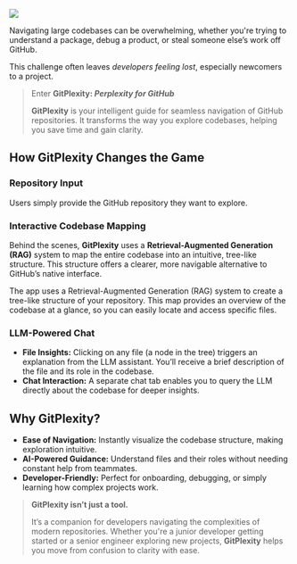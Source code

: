 ![](gitplexity.gif)

Navigating large codebases can be overwhelming, whether you're trying to understand a package, debug a product, or steal someone else’s work off GitHub. 

This challenge often leaves *developers feeling lost*, especially newcomers to a project. 

> Enter **GitPlexity: *Perplexity for GitHub***
> 
> **GitPlexity** is your intelligent guide for seamless navigation of GitHub repositories. It transforms the way you explore codebases, helping you save time and gain clarity.

## **How GitPlexity Changes the Game**

### **Repository Input**

Users simply provide the GitHub repository they want to explore.

### **Interactive Codebase Mapping**

Behind the scenes, **GitPlexity** uses a **Retrieval-Augmented Generation (RAG)** system to map the entire codebase into an intuitive, tree-like structure. This structure offers a clearer, more navigable alternative to GitHub’s native interface.

The app uses a Retrieval-Augmented Generation (RAG) system to create a tree-like structure of your repository. This map provides an overview of the codebase at a glance, so you can easily locate and access specific files.

### **LLM-Powered Chat**

* **File Insights:** Clicking on any file (a node in the tree) triggers an explanation from the LLM assistant. You’ll receive a brief description of the file and its role in the codebase.
* **Chat Interaction:** A separate chat tab enables you to query the LLM directly about the codebase for deeper insights.

## **Why GitPlexity?**
* **Ease of Navigation:** Instantly visualize the codebase structure, making exploration intuitive.
* **AI-Powered Guidance:** Understand files and their roles without needing constant help from teammates.
* **Developer-Friendly:** Perfect for onboarding, debugging, or simply learning how complex projects work.

> **GitPlexity isn’t just a tool.**
> 
> It’s a companion for developers navigating the complexities of modern repositories. Whether you're a junior developer getting started or a senior engineer exploring new projects, **GitPlexity** helps you move from confusion to clarity with ease.